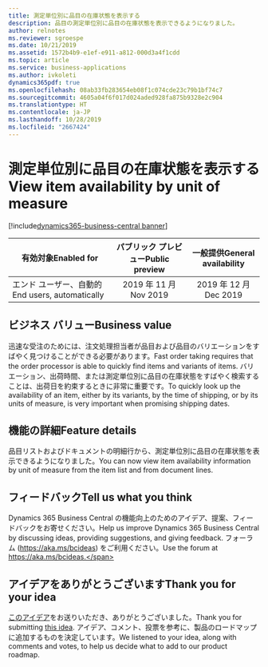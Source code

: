 ```yaml
---
title: 測定単位別に品目の在庫状態を表示する
description: 品目の測定単位別に品目の在庫状態を表示できるようになりました。
author: relnotes
ms.reviewer: sgroespe
ms.date: 10/21/2019
ms.assetid: 1572b4b9-e1ef-e911-a812-000d3a4f1cdd
ms.topic: article
ms.service: business-applications
ms.author: ivkoleti
dynamics365pdf: true
ms.openlocfilehash: 08ab33fb283654eb08f1c074cde23c79b1bf74c7
ms.sourcegitcommit: 4605a04f6f017d024aded928fa875b9328e2c904
ms.translationtype: HT
ms.contentlocale: ja-JP
ms.lasthandoff: 10/28/2019
ms.locfileid: "2667424"
---
```

# <a name="view-item-availability-by-unit-of-measure"></a><span data-ttu-id="95f42-103">測定単位別に品目の在庫状態を表示する</span><span class="sxs-lookup"><span data-stu-id="95f42-103">View item availability by unit of measure</span></span>
[!include[dynamics365-business-central banner](../includes/dynamics365-business-central.md)]

| <span data-ttu-id="95f42-104">有効対象</span><span class="sxs-lookup"><span data-stu-id="95f42-104">Enabled for</span></span>    |  <span data-ttu-id="95f42-105">パブリック プレビュー</span><span class="sxs-lookup"><span data-stu-id="95f42-105">Public preview</span></span> | <span data-ttu-id="95f42-106">一般提供</span><span class="sxs-lookup"><span data-stu-id="95f42-106">General availability</span></span> | 
| ---------- | :----------: |:----------: |
|<span data-ttu-id="95f42-107">エンド ユーザー、自動的</span><span class="sxs-lookup"><span data-stu-id="95f42-107">End users, automatically</span></span>|<span data-ttu-id="95f42-108">2019 年 11 月</span><span class="sxs-lookup"><span data-stu-id="95f42-108">Nov 2019</span></span>| <span data-ttu-id="95f42-109">2019 年 12 月</span><span class="sxs-lookup"><span data-stu-id="95f42-109">Dec 2019</span></span>|


## <a name="business-value"></a><span data-ttu-id="95f42-110">ビジネス バリュー</span><span class="sxs-lookup"><span data-stu-id="95f42-110">Business value</span></span>
<!-- bv start -->
<span data-ttu-id="95f42-111">迅速な受注のためには、注文処理担当者が品目および品目のバリエーションをすばやく見つけることができる必要があります。</span><span class="sxs-lookup"><span data-stu-id="95f42-111">Fast order taking requires that the order processor is able to quickly find items and variants of items.</span></span> <span data-ttu-id="95f42-112">バリエーション、出荷時間、または測定単位別に品目の在庫状態をすばやく検索することは、出荷日を約束するときに非常に重要です。</span><span class="sxs-lookup"><span data-stu-id="95f42-112">To quickly look up the availability of an item, either by its variants, by the time of shipping, or by its units of measure, is very important when promising shipping dates.</span></span> 
<!-- bv end -->



## <a name="feature-details"></a><span data-ttu-id="95f42-113">機能の詳細</span><span class="sxs-lookup"><span data-stu-id="95f42-113">Feature details</span></span>
<!--feature detail start -->
<span data-ttu-id="95f42-114">品目リストおよびドキュメントの明細行から、測定単位別に品目の在庫状態を表示できるようになりました。</span><span class="sxs-lookup"><span data-stu-id="95f42-114">You can now view item availability information by unit of measure from the item list and from document lines.</span></span> 
<!--feature detail end -->






## <a name="tell-us-what-you-think"></a><span data-ttu-id="95f42-115">フィードバック</span><span class="sxs-lookup"><span data-stu-id="95f42-115">Tell us what you think</span></span>
<span data-ttu-id="95f42-116">Dynamics 365 Business Central の機能向上のためのアイデア、提案、フィードバックをお寄せください。</span><span class="sxs-lookup"><span data-stu-id="95f42-116">Help us improve Dynamics 365 Business Central by discussing ideas, providing suggestions, and giving feedback.</span></span> <span data-ttu-id="95f42-117">フォーラム (https://aka.ms/bcideas) をご利用ください。</span><span class="sxs-lookup"><span data-stu-id="95f42-117">Use the forum at https://aka.ms/bcideas.</span></span>



## <a name="thank-you-for-your-idea"></a><span data-ttu-id="95f42-118">アイデアをありがとうございます</span><span class="sxs-lookup"><span data-stu-id="95f42-118">Thank you for your idea</span></span>
<span data-ttu-id="95f42-119">[このアイデア](https://experience.dynamics.com/ideas/idea/?ideaid=181725f4-edf4-e811-a140-0003ff689718)をお送りいただき、ありがとうございました。</span><span class="sxs-lookup"><span data-stu-id="95f42-119">Thank you for submitting [this idea](https://experience.dynamics.com/ideas/idea/?ideaid=181725f4-edf4-e811-a140-0003ff689718).</span></span> <span data-ttu-id="95f42-120">アイデア、コメント、投票を参考に、製品のロードマップに追加するものを決定しています。</span><span class="sxs-lookup"><span data-stu-id="95f42-120">We listened to your idea, along with comments and votes, to help us decide what to add to our product roadmap.</span></span>
